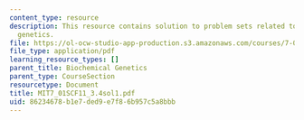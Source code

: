 ```yaml
---
content_type: resource
description: This resource contains solution to problem sets related to biochemical
  genetics.
file: https://ol-ocw-studio-app-production.s3.amazonaws.com/courses/7-01sc-fundamentals-of-biology-fall-2011/86234678b1e7ded9e7f86b957c5a8bbb_MIT7_01SCF11_3.4sol1.pdf
file_type: application/pdf
learning_resource_types: []
parent_title: Biochemical Genetics
parent_type: CourseSection
resourcetype: Document
title: MIT7_01SCF11_3.4sol1.pdf
uid: 86234678-b1e7-ded9-e7f8-6b957c5a8bbb
---
```

